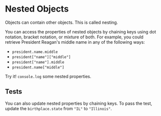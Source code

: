 # Nested Objects

Objects can contain other objects. This is called nesting.

You can access the properties of nested objects by chaining keys using dot
notation, bracket notation, or mixture of both. For example, you could retrieve
President Reagan's middle name in any of the following ways:

- `president.name.middle`
- `president["name"]["middle"]`
- `president["name"].middle`
- `president.name["middle"]`

Try it! `console.log` some nested properties.

## Tests

You can also update nested properties by chaining keys. To pass the test, update
the `birthplace.state` from `"IL"` to `"Illinois"`.
